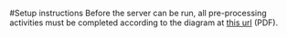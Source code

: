#Setup instructions
Before the server can be run, all pre-processing activities must be completed according to the diagram at [this url](preprocessing/preprocessing%20data%20workflow%20diagram.pdf) (PDF).